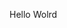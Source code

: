 Hello Wolrd






































































































































































































































































































































































































































































































































































































































































































































































































































































































































































































































































































































































































































































































































































































































































































































































































































































































































































































































































































































































































































































































































































































































































































































































































